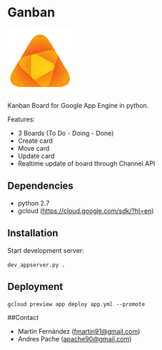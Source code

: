# Ganban
![alt tag](/logo.png?raw=true)

Kanban Board for Google App Engine in python.

Features:

  - 3 Boards (To Do - Doing - Done)
  - Create card
  - Move card
  - Update card
  - Realtime update of board through Channel API

## Dependencies

  - python 2.7
  - gcloud (https://cloud.google.com/sdk/?hl=en)

## Installation

Start development server:

`dev_appserver.py .`

## Deployment

`gcloud preview app deploy app.yml --promote`

##Contact

- Martín Fernández (fmartin91@gmail.com)
- Andres Pache (apache90@gmail.com)
